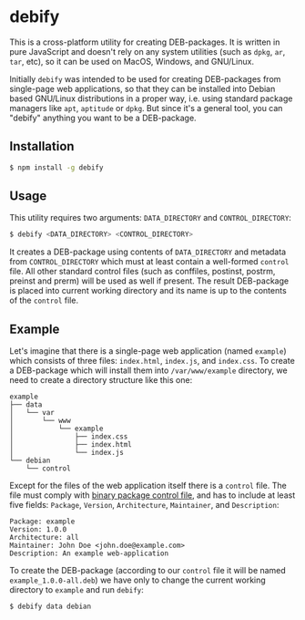 # debify

This is a cross-platform utility for creating DEB-packages. It is written in
pure JavaScript and doesn't rely on any system utilities (such as `dpkg`, `ar`,
`tar`, etc), so it can be used on MacOS, Windows, and GNU/Linux.

Initially `debify` was intended to be used for creating DEB-packages from
single-page web applications, so that they can be installed into Debian based
GNU/Linux distributions in a proper way, i.e. using standard package managers
like `apt`, `aptitude` or `dpkg`. But since it's a general tool, you can
"debify" anything you want to be a DEB-package.

## Installation

``` bash
$ npm install -g debify
```

## Usage

This utility requires two arguments: `DATA_DIRECTORY` and `CONTROL_DIRECTORY`:

``` bash
$ debify <DATA_DIRECTORY> <CONTROL_DIRECTORY>
```

It creates a DEB-package using contents of `DATA_DIRECTORY` and metadata from
`CONTROL_DIRECTORY` which must at least contain a well-formed `control` file.
All other standard control files (such as conffiles, postinst, postrm, preinst
and prerm) will be used as well if present. The result DEB-package is placed
into current working directory and its name is up to the contents of the
`control` file.

## Example

Let's imagine that there is a single-page web application (named `example`)
which consists of three files: `index.html`, `index.js`, and `index.css`. To
create a DEB-package which will install them into `/var/www/example` directory,
we need to create a directory structure like this one:

```
example
├── data
│   └── var
│       └── www
│           └── example
│               ├── index.css
│               ├── index.html
│               └── index.js
└── debian
    └── control
```

Except for the files of the web application itself there is a `control` file.
The file must comply with [binary package control file](https://www.debian.org/doc/debian-policy/#binary-package-control-files-debian-control),
and has to include at least five fields: `Package`, `Version`, `Architecture`,
`Maintainer`, and `Description`:

```
Package: example
Version: 1.0.0
Architecture: all
Maintainer: John Doe <john.doe@example.com>
Description: An example web-application
```

To create the DEB-package (according to our `control` file it will be named
`example_1.0.0-all.deb`) we have only to change the current working directory
to `example` and run `debify`:

``` bash
$ debify data debian
```
